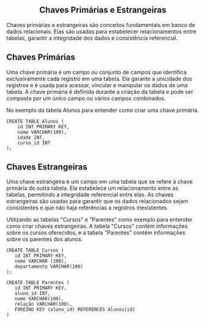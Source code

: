 ## <center> Chaves Primárias e Estrangeiras</center>

Chaves primárias e estrangeiras são conceitos fundamentais em banco de dados relacionais. Elas são usadas para estabelecer relacionamentos entre tabelas, garantir a integridade dos dados e consistência referencial.

## Chaves Primárias 

Uma chave primária é um campo ou conjunto de campos que identifica exclusivamente cada registro em uma tabela. Ela garante a unicidade dos registros e é usada para acessar, vincular e manipular os dados de uma tabela. A chave primária é definida durante a criação da tabela e pode ser composta por um único campo ou vários campos combinados.

No exemplo da tabela Alunos para entender como criar uma chave primária.

```
CREATE TABLE Alunos (
    id INT PRIMARY KEY,
    nome VARCHAR(100),
    idade INT,
    curso_id INT
);
```
## Chaves Estrangeiras 

Uma chave estrangeira é um campo em uma tabela que se refere à chave primária de outra tabela. Ela estabelece um relacionamento entre as tabelas, permitindo a integridade referencial entre elas. As chaves estrangeiras são usadas para garantir que os dados relacionados sejam consistentes e que não haja referências a registros inexistentes.
 
 Utilizando as tabelas "Cursos" e "Parentes" como exemplo para entender como criar chaves estrangeiras. A tabela "Cursos" contém informações sobre os cursos oferecidos, e a tabela "Parentes" contém informações sobre os parentes dos alunos.

 ```
 CREATE TABLE Cursos (
    id INT PRIMARY KEY,
    nome VARCHAR (100),
    departamento VARCHAR(100)
 );

 CREATE TABLE Parentes (
    id INT PRIMARY KEY,
    aluno_id INT,
    nome VARCHAR(100),
    relação VARCHAR(100),
    FOREING KEY (aluno_id) REFERENCES Alunos(id)
 )
 ```
 